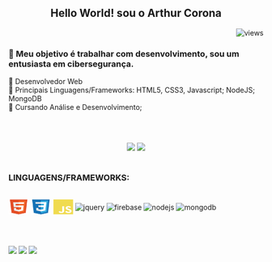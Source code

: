 ## <div align="center"> Hello World! sou o Arthur Corona</div>
<div position="absolute">
 <p align="right"> <img src="https://komarev.com/ghpvc/?username=arthurcorona&label=Profile%20views&color=0e75b6&style=flat" alt="views" /> </p>
 <!--  <a href="">summary</a>  -->
 <h3>💬 Meu objetivo é trabalhar com desenvolvimento, sou um entusiasta em cibersegurança.</h3>
 💼 Desenvolvedor Web<br>
 💼 Principais Linguagens/Frameworks: HTML5, CSS3, Javascript; NodeJS; MongoDB<br>
 📗 Cursando Análise e Desenvolvimento;<br>
 

</div>

<br><br>

<div align="center">
    <img height="180em" src="https://github-readme-stats.vercel.app/api?username=arthurcorona&show_icons=true&theme=tokyonight&include_all_commits=true&count_private=true"/>
  <img height="180em" src="https://github-readme-stats.vercel.app/api/top-langs/?username=arthurcorona&layout=compact&langs_count=7&theme=tokyonight"/>
   
</div>
 <br>
 
###     LINGUAGENS/FRAMEWORKS:

<div style="display: inline_block"><br>

  <img align="center" alt="HTML" height="30" width="40" src="https://raw.githubusercontent.com/devicons/devicon/master/icons/html5/html5-original.svg">
  <img align="center" alt="CSS" height="30" width="40" src="https://raw.githubusercontent.com/devicons/devicon/master/icons/css3/css3-original.svg">
  <img align="center" alt="Js" height="30" width="40" src="https://raw.githubusercontent.com/devicons/devicon/master/icons/javascript/javascript-plain.svg">
  <img align="center" height="30" width="40" alt="jquery" src="https://cdn.jsdelivr.net/gh/devicons/devicon/icons/jquery/jquery-original.svg">   
  <img align="center" height="30" width="40" alt="firebase" src="https://cdn.jsdelivr.net/gh/devicons/devicon/icons/firebase/firebase-plain.svg" />
  <img align="center" height="40" width="50" alt="nodejs" src="https://cdn.jsdelivr.net/gh/devicons/devicon/icons/nodejs/nodejs-plain-wordmark.svg" />
  <img align="center" height="40" width="50" alt="mongodb" src="https://cdn.jsdelivr.net/gh/devicons/devicon/icons/mongodb/mongodb-original.svg">

</div>

 <br><br>
 
  <a href="https://instagram.com/arthurcoronap" target="_blank"><img src="https://img.shields.io/badge/-Instagram-%23E4405F?style=for-the-badge&logo=instagram&logoColor=white" target="_blank"></a>
  <a href="https://www.linkedin.com/in/arthur-corona-pimentel-32a155216" target="_blank"> <img src="https://img.shields.io/badge/-LinkedIn-%230077B5?style=for-the-badge&logo=linkedin&logoColor=white" target="_blank"></a> 
  <a href ="mailto:coronaggp@gmail.com"><img src="https://img.shields.io/badge/-Gmail-%23333?style=for-the-badge&logo=gmail&logoColor=white" target="_blank"></a>



 
